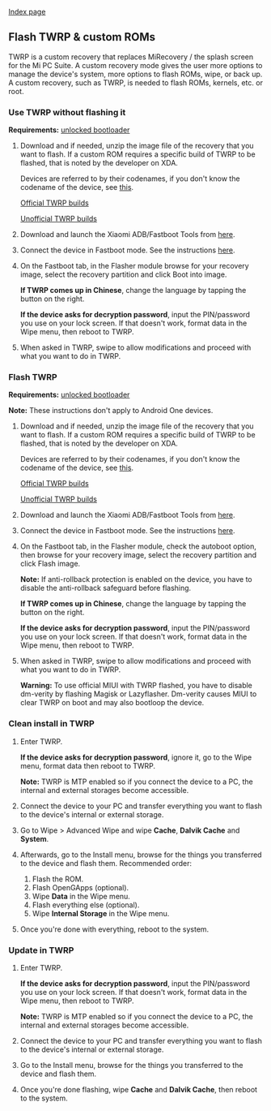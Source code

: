 [Index page](../)

## Flash TWRP & custom ROMs

TWRP is a custom recovery that replaces MiRecovery / the splash screen for the Mi PC Suite. A custom recovery mode gives the user more options to manage the device's system, more options to flash ROMs, wipe, or back up. A custom recovery, such as TWRP, is needed to flash ROMs, kernels, etc. or root.

### Use TWRP without flashing it

**Requirements:** [unlocked bootloader](Unlock_the_bootloader.md)

1. Download and if needed, unzip the image file of the recovery that you want to flash. If a custom ROM requires a specific build of TWRP to be flashed, that is noted by the developer on XDA.

    Devices are referred to by their codenames, if you don't know the codename of the device, see [this](https://i.imgur.com/iZoFg2t.png).

    [Official TWRP builds](https://twrp.me/Devices/)

    [Unofficial TWRP builds](https://www.androidfilehost.com/?w=files&flid=50678)

2. Download and launch the Xiaomi ADB/Fastboot Tools from [here](Tools_for_Xiaomi_devices.md).

3. Connect the device in Fastboot mode. See the instructions [here](https://saki-eu.github.io/XiaomiADBFastbootTools/).

4. On the Fastboot tab, in the Flasher module browse for your recovery image, select the recovery partition and click Boot into image.

    **If TWRP comes up in Chinese**, change the language by tapping the button on the right.

    **If the device asks for decryption password**, input the PIN/password you use on your lock screen. If that doesn't work, format data in the Wipe menu, then reboot to TWRP.

5. When asked in TWRP, swipe to allow modifications and proceed with what you want to do in TWRP.

### Flash TWRP

**Requirements:** [unlocked bootloader](Unlock_the_bootloader.md)

**Note:** These instructions don't apply to Android One devices.

1. Download and if needed, unzip the image file of the recovery that you want to flash. If a custom ROM requires a specific build of TWRP to be flashed, that is noted by the developer on XDA.

    Devices are referred to by their codenames, if you don't know the codename of the device, see [this](https://i.imgur.com/iZoFg2t.png).

    [Official TWRP builds](https://twrp.me/Devices/)

    [Unofficial TWRP builds](https://www.androidfilehost.com/?w=files&flid=50678)

2. Download and launch the Xiaomi ADB/Fastboot Tools from [here](Tools_for_Xiaomi_devices.md).

3. Connect the device in Fastboot mode. See the instructions [here](https://saki-eu.github.io/XiaomiADBFastbootTools/).

4. On the Fastboot tab, in the Flasher module, check the autoboot option, then browse for your recovery image, select the recovery partition and click Flash image.

    **Note:** If anti-rollback protection is enabled on the device, you have to disable the anti-rollback safeguard before flashing.

    **If TWRP comes up in Chinese**, change the language by tapping the button on the right.

    **If the device asks for decryption password**, input the PIN/password you use on your lock screen. If that doesn't work, format data in the Wipe menu, then reboot to TWRP.

5. When asked in TWRP, swipe to allow modifications and proceed with what you want to do in TWRP.

    **Warning:** To use official MIUI with TWRP flashed, you have to disable dm-verity by flashing Magisk or Lazyflasher. Dm-verity causes MIUI to clear TWRP on boot and may also bootloop the device.

### Clean install in TWRP

1. Enter TWRP.

    **If the device asks for decryption password**, ignore it, go to the Wipe menu, format data then reboot to TWRP.

    **Note:** TWRP is MTP enabled so if you connect the device to a PC, the internal and external storages become accessible.

2. Connect the device to your PC and transfer everything you want to flash to the device's internal or external storage.

3. Go to Wipe > Advanced Wipe and wipe **Cache**, **Dalvik Cache** and **System**.

4. Afterwards, go to the Install menu, browse for the things you transferred to the device and flash them. Recommended order:

    1. Flash the ROM.
    2. Flash OpenGApps (optional).
    3. Wipe **Data** in the Wipe menu.
    4. Flash everything else (optional).
    5. Wipe **Internal Storage** in the Wipe menu.

5. Once you're done with everything, reboot to the system.

### Update in TWRP

1. Enter TWRP.

    **If the device asks for decryption password**, input the PIN/password you use on your lock screen. If that doesn't work, format data in the Wipe menu, then reboot to TWRP.

    **Note:** TWRP is MTP enabled so if you connect the device to a PC, the internal and external storages become accessible.

2. Connect the device to your PC and transfer everything you want to flash to the device's internal or external storage.

3. Go to the Install menu, browse for the things you transferred to the device and flash them.

4. Once you're done flashing, wipe **Cache** and **Dalvik Cache**, then reboot to the system.